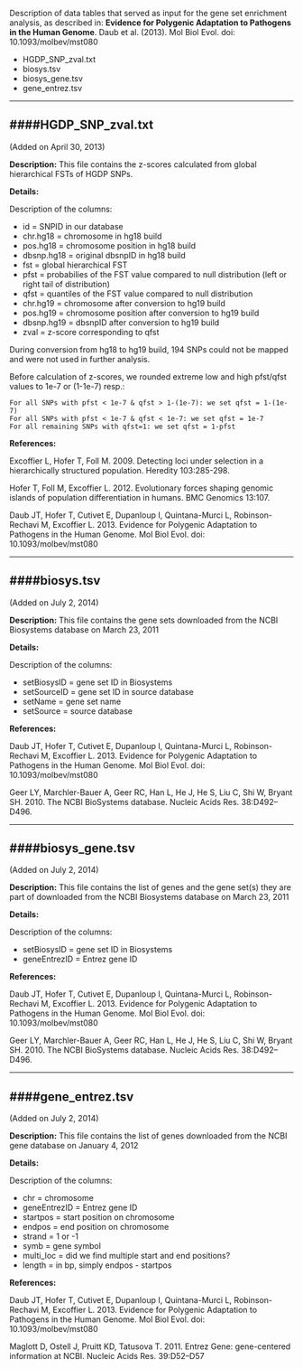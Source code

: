 Description of data tables that served as input for the gene set enrichment analysis, as described in: 
**Evidence for Polygenic Adaptation to Pathogens in the Human Genome**. Daub et al. (2013). 
Mol Biol Evol. doi: 10.1093/molbev/mst080

- HGDP_SNP_zval.txt
- biosys.tsv
- biosys_gene.tsv
- gene_entrez.tsv



-----------------------------------------------------------------------------
####HGDP_SNP_zval.txt 
-----------------------------------------------------------------------------
(Added on April 30, 2013)

**Description:**
This file contains the z-scores calculated from global hierarchical FSTs of HGDP SNPs.

**Details:**

Description of the columns:

- id = SNPID in our database
- chr.hg18 = chromosome in hg18 build
- pos.hg18 = chromosome position in hg18 build
- dbsnp.hg18 = original dbsnpID in hg18 build
- fst = global hierarchical FST
- pfst = probabilies of the FST value compared to null distribution (left or right tail of distribution)
- qfst = quantiles of the FST value compared to null distribution
- chr.hg19 = chromosome after conversion to hg19 build
- pos.hg19 = chromosome position after conversion to hg19 build
- dbsnp.hg19 = dbsnpID after conversion to hg19 build
- zval = z-score corresponding to qfst

During conversion from hg18 to hg19 build, 194 SNPs could not be mapped and were not used in further analysis.

Before calculation of z-scores, we rounded extreme low and high pfst/qfst values to 1e-7 or (1-1e-7) resp.:

	For all SNPs with pfst < 1e-7 & qfst > 1-(1e-7): we set qfst = 1-(1e-7)
	For all SNPs with pfst < 1e-7 & qfst < 1e-7: we set qfst = 1e-7
	For all remaining SNPs with qfst=1: we set qfst = 1-pfst


**References:**

Excoffier L, Hofer T, Foll M. 2009. Detecting loci under selection in a hierarchically structured population. Heredity 103:285-298.

Hofer T, Foll M, Excoffier L. 2012. Evolutionary forces shaping genomic islands of population differentiation in humans. BMC Genomics 13:107.

Daub JT, Hofer T, Cutivet E, Dupanloup I, Quintana-Murci L, Robinson-Rechavi M, Excoffier L. 2013. Evidence for Polygenic Adaptation to Pathogens in the Human Genome. Mol Biol Evol. doi: 10.1093/molbev/mst080


-----------------------------------------------------------------------------
####biosys.tsv 
-----------------------------------------------------------------------------
(Added on July 2, 2014)

**Description:**
This file contains the gene sets downloaded from the NCBI Biosystems database on March 23, 2011

**Details:**

Description of the columns:

- setBiosysID = gene set ID in Biosystems 
- setSourceID = gene set ID in source database
- setName = gene set name
- setSource = source database

**References:**

Daub JT, Hofer T, Cutivet E, Dupanloup I, Quintana-Murci L, Robinson-Rechavi M, Excoffier L. 2013. Evidence for Polygenic Adaptation to Pathogens in the Human Genome. Mol Biol Evol. doi: 10.1093/molbev/mst080

Geer LY, Marchler-Bauer A, Geer RC, Han L, He J, He S, Liu C, Shi W, Bryant SH. 2010. The NCBI BioSystems database. Nucleic Acids Res. 38:D492–D496.

-----------------------------------------------------------------------------
####biosys_gene.tsv 
-----------------------------------------------------------------------------
(Added on July 2, 2014)

**Description:**
This file contains the list of genes and the gene set(s) they are part of
downloaded from the NCBI Biosystems database on March 23, 2011

**Details:**

Description of the columns:

- setBiosysID = gene set ID in Biosystems	
- geneEntrezID = Entrez gene ID

**References:**

Daub JT, Hofer T, Cutivet E, Dupanloup I, Quintana-Murci L, Robinson-Rechavi M, Excoffier L. 2013. Evidence for Polygenic Adaptation to Pathogens in the Human Genome. Mol Biol Evol. doi: 10.1093/molbev/mst080

Geer LY, Marchler-Bauer A, Geer RC, Han L, He J, He S, Liu C, Shi W, Bryant SH. 2010. The NCBI BioSystems database. Nucleic Acids Res. 38:D492–D496.

-----------------------------------------------------------------------------
####gene_entrez.tsv
-----------------------------------------------------------------------------
 (Added on July 2, 2014)

**Description:**
This file contains the list of genes downloaded from the NCBI gene database on January 4, 2012

**Details:**

Description of the columns:

- chr = chromosome
- geneEntrezID = Entrez gene ID
- startpos = start position on chromosome
- endpos = end position on chromosome
- strand = 1 or -1
- symb = gene symbol
- multi_loc =	did we find multiple start and end positions?
- length = in bp, simply endpos - startpos

**References:**

Daub JT, Hofer T, Cutivet E, Dupanloup I, Quintana-Murci L, Robinson-Rechavi M, Excoffier L. 2013. Evidence for Polygenic Adaptation to Pathogens in the Human Genome. Mol Biol Evol. doi: 10.1093/molbev/mst080

Maglott D, Ostell J, Pruitt KD, Tatusova T. 2011. Entrez Gene: gene-centered information at NCBI. Nucleic Acids Res. 39:D52–D57

